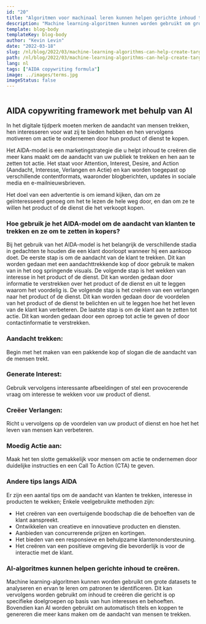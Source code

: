```yaml
---
id: "20"
title: "Algoritmen voor machinaal leren kunnen helpen gerichte inhoud te creëren"
description: "Machine learning-algoritmen kunnen worden gebruikt om grote gegevensreeksen te analyseren en ervan te leren om patronen te identificeren. Dit kan vervolgens worden gebruikt om content te creëren die is gericht op specifieke doelgroepen op basis van hun interesses. Door gebruik te maken van machine learning kunnen bedrijven content creëren die relevanter is voor hun klanten en die zal helpen om de verkoop te verhogen."
template: blog-body
templateKey: blog-body
author: "Kevin Levin"
date: "2022-03-18"
slug: /nl/blog/2022/03/machine-learning-algorithms-can-help-create-targeted-content
path: /nl/blog/2022/03/machine-learning-algorithms-can-help-create-targeted-content
lang: nl
tags: ["AIDA copywriting formula"]
image: ../images/terms.jpg
imageStatus: false
---
```


```toc

```

## AIDA copywriting framework met behulp van AI

In het digitale tijdperk moeten merken de aandacht van mensen trekken, hen interesseren voor wat zij te bieden hebben en hen vervolgens motiveren om actie te ondernemen door hun product of dienst te kopen.

Het AIDA-model is een marketingstrategie die u helpt inhoud te creëren die meer kans maakt om de aandacht van uw publiek te trekken en hen aan te zetten tot actie. Het staat voor Attention, Interest, Desire, and Action (Aandacht, Interesse, Verlangen en Actie) en kan worden toegepast op verschillende contentformats, waaronder blogberichten, updates in sociale media en e-mailnieuwsbrieven.

Het doel van een advertentie is om iemand kijken, dan om ze geïnteresseerd genoeg om het te lezen de hele weg door, en dan om ze te willen het product of de dienst die het verkoopt kopen.

### Hoe gebruik je het AIDA-model om de aandacht van klanten te trekken en ze om te zetten in kopers?

Bij het gebruik van het AIDA-model is het belangrijk de verschillende stadia in gedachten te houden die een klant doorloopt wanneer hij een aankoop doet. De eerste stap is om de aandacht van de klant te trekken. Dit kan worden gedaan met een aandachttrekkende kop of door gebruik te maken van in het oog springende visuals. De volgende stap is het wekken van interesse in het product of de dienst. Dit kan worden gedaan door informatie te verstrekken over het product of de dienst en uit te leggen waarom het voordelig is. De volgende stap is het creëren van een verlangen naar het product of de dienst. Dit kan worden gedaan door de voordelen van het product of de dienst te belichten en uit te leggen hoe het het leven van de klant kan verbeteren. De laatste stap is om de klant aan te zetten tot actie. Dit kan worden gedaan door een oproep tot actie te geven of door contactinformatie te verstrekken.

### Aandacht trekken:

Begin met het maken van een pakkende kop of slogan die de aandacht van de mensen trekt.

### Generate Interest:

Gebruik vervolgens interessante afbeeldingen of stel een provocerende vraag om interesse te wekken voor uw product of dienst.

### Creëer Verlangen:

Richt u vervolgens op de voordelen van uw product of dienst en hoe het het leven van mensen kan verbeteren.

### Moedig Actie aan:

Maak het ten slotte gemakkelijk voor mensen om actie te ondernemen door duidelijke instructies en een Call To Action (CTA) te geven.

### Andere tips langs AIDA

Er zijn een aantal tips om de aandacht van klanten te trekken, interesse in producten te wekken; Enkele veelgebruikte methoden zijn:

- Het creëren van een overtuigende boodschap die de behoeften van de klant aanspreekt.
- Ontwikkelen van creatieve en innovatieve producten en diensten.
- Aanbieden van concurrerende prijzen en kortingen.
- Het bieden van een responsieve en behulpzame klantenondersteuning.
- Het creëren van een positieve omgeving die bevorderlijk is voor de interactie met de klant.

### AI-algoritmes kunnen helpen gerichte inhoud te creëren.

Machine learning-algoritmen kunnen worden gebruikt om grote datasets te analyseren en ervan te leren om patronen te identificeren. Dit kan vervolgens worden gebruikt om inhoud te creëren die gericht is op specifieke doelgroepen op basis van hun interesses en behoeften. Bovendien kan AI worden gebruikt om automatisch titels en koppen te genereren die meer kans maken om de aandacht van mensen te trekken.
